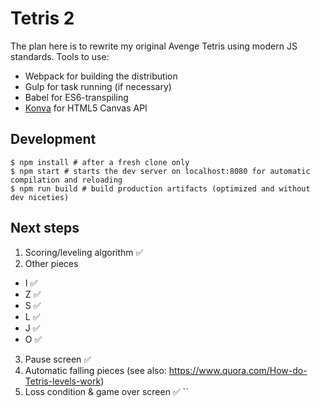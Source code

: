 # Tetris 2

The plan here is to rewrite my original Avenge Tetris using modern JS standards. Tools to use:

* Webpack for building the distribution
* Gulp for task running (if necessary)
* Babel for ES6-transpiling
* [Konva](https://konvajs.org/docs/) for HTML5 Canvas API

## Development

```
$ npm install # after a fresh clone only
$ npm start # starts the dev server on localhost:8080 for automatic compilation and reloading
$ npm run build # build production artifacts (optimized and without dev niceties)
```

## Next steps

1. Scoring/leveling algorithm ✅
2. Other pieces
  * I ✅
  * Z ✅
  * S ✅
  * L ✅
  * J ✅
  * O ✅
3. Pause screen ✅
4. Automatic falling pieces (see also: https://www.quora.com/How-do-Tetris-levels-work)
5. Loss condition & game over screen ✅
``